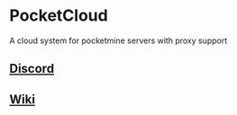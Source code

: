 # PocketCloud
A cloud system for pocketmine servers with proxy support

## [Discord](https://discord.gg/3HbPEpaE3T)

## [Wiki](https://github.com/PocketCloudSystem/PocketCloud/wiki)
